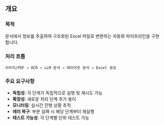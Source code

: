 ## 개요

### 목적

문서에서 정보를 추출하여 구조화된 Excel 파일로 변환하는 자동화 파이프라인을 구현합니다.

### 처리 흐름

```
이미지/PDF → OCR → LLM 분석 → 레이아웃 분석 → Excel 생성
```

### 주요 요구사항

- **독립성**: 각 단계가 독립적으로 실행 및 재시도 가능
- **확장성**: 새로운 처리 단계 추가 용이
- **모니터링**: 실시간 진행 상황 추적
- **에러 복구**: 부분 실패 시 해당 단계부터 재실행
- **테스트 가능성**: 각 단계별 단위 테스트 가능

